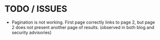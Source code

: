 # TODO / ISSUES

- Pagination is not working.
  First page correctly links to page 2, but page 2 does not present another page
  of results. (observed in both blog and security advisories)
